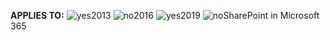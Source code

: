 **APPLIES TO:** ![yes](../media/yes.png)2013 ![no](../media/no.png)2016 ![yes](../media/yes.png)2019 ![no](../media/no.png)SharePoint in Microsoft 365

